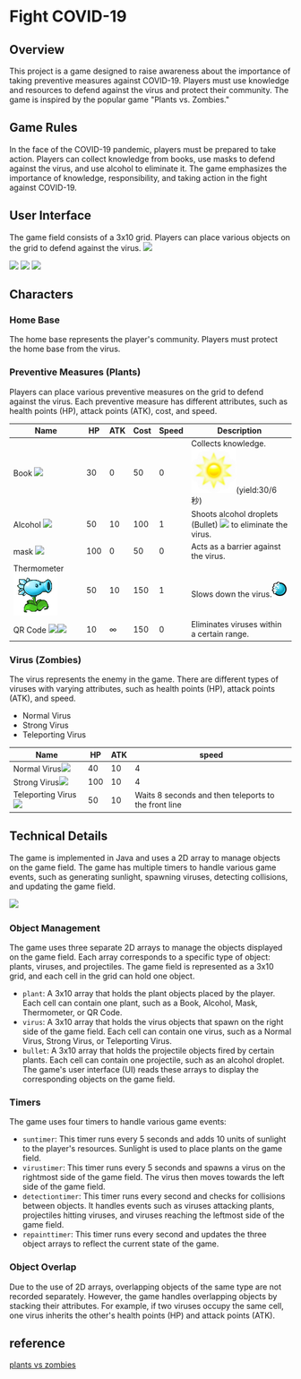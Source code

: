 # Fight COVID-19

## Overview
This project is a game designed to raise awareness about the importance of taking preventive measures against COVID-19. Players must use knowledge and resources to defend against the virus and protect their community. The game is inspired by the popular game "Plants vs. Zombies."

## Game Rules
In the face of the COVID-19 pandemic, players must be prepared to take action. Players can collect knowledge from books, use masks to defend against the virus, and use alcohol to eliminate it. The game emphasizes the importance of knowledge, responsibility, and taking action in the fight against COVID-19.

## User Interface
The game field consists of a 3x10 grid. Players can place various objects on the grid to defend against the virus.
![](https://i.imgur.com/H9FEpo6.jpg)

![](https://i.imgur.com/ymmQIl8.jpg)
![](https://i.imgur.com/XNu4fUB.jpg)
![](https://i.imgur.com/NnqzLSD.jpg)

## Characters
### Home Base
The home base represents the player's community. Players must protect the home base from the virus.

### Preventive Measures (Plants)
Players can place various preventive measures on the grid to defend against the virus. Each preventive measure has different attributes, such as health points (HP), attack points (ATK), cost, and speed.

| Name | HP | ATK | Cost |Speed| Description |
| - | - | - | - | - | - |
| Book ![](https://i.imgur.com/wxOQNri.gif)| 30 | 0 | 50 |0| Collects knowledge. ![](https://github.com/arminkz/PlantsVsZombies/blob/master/src/images/sun.png?raw=true)(yield:30/6秒)|
| Alcohol ![](https://i.imgur.com/apmPAp3.gif)|50|10|100|1|Shoots alcohol droplets (Bullet) ![](https://i.imgur.com/YLtkTos.png) to eliminate the virus.|
|mask ![](https://i.imgur.com/yl2pK8Z.gif)|100|0|50|0|Acts as a barrier against the virus.|
|Thermometer ![](https://github.com/arminkz/PlantsVsZombies/blob/master/src/images/plants/freezepeashooter.gif?raw=true)|50|10|150|1|Slows down the virus.![](https://github.com/arminkz/PlantsVsZombies/blob/master/src/images/freezepea.png?raw=true)|
|QR Code ![](https://i.imgur.com/KKcUKc4.png)![](https://i.imgur.com/c6ybIKH.png)|10|$\infty$|150|0|Eliminates viruses within a certain range.|

### Virus (Zombies)
The virus represents the enemy in the game. There are different types of viruses with varying attributes, such as health points (HP), attack points (ATK), and speed.

- Normal Virus
- Strong Virus
- Teleporting Virus

| Name | HP | ATK |speed| 
| - | - | - | - |
|Normal Virus![](https://i.imgur.com/o0Sw5V8.gif)|40|10|4|
|Strong Virus![](https://i.imgur.com/0kll6yh.gif)|100|10|4|
|Teleporting Virus ![](https://i.imgur.com/aiznaTT.png)|50|10|Waits 8 seconds and then teleports to the front line|

## Technical Details
The game is implemented in Java and uses a 2D array to manage objects on the game field. The game has multiple timers to handle various game events, such as generating sunlight, spawning viruses, detecting collisions, and updating the game field.

![](https://i.imgur.com/walouxp.png)


### Object Management
The game uses three separate 2D arrays to manage the objects displayed on the game field. Each array corresponds to a specific type of object: plants, viruses, and projectiles. The game field is represented as a 3x10 grid, and each cell in the grid can hold one object.

- `plant`: A 3x10 array that holds the plant objects placed by the player. Each cell can contain one plant, such as a Book, Alcohol, Mask, Thermometer, or QR Code.
- `virus`: A 3x10 array that holds the virus objects that spawn on the right side of the game field. Each cell can contain one virus, such as a Normal Virus, Strong Virus, or Teleporting Virus.
- `bullet`: A 3x10 array that holds the projectile objects fired by certain plants. Each cell can contain one projectile, such as an alcohol droplet.
The game's user interface (UI) reads these arrays to display the corresponding objects on the game field.

### Timers
The game uses four timers to handle various game events:

- `suntimer`: This timer runs every 5 seconds and adds 10 units of sunlight to the player's resources. Sunlight is used to place plants on the game field.
- `virustimer`: This timer runs every 5 seconds and spawns a virus on the rightmost side of the game field. The virus then moves towards the left side of the game field.
- `detectiontimer`: This timer runs every second and checks for collisions between objects. It handles events such as viruses attacking plants, projectiles hitting viruses, and viruses reaching the leftmost side of the game field.
- `repainttimer`: This timer runs every second and updates the three object arrays to reflect the current state of the game.

### Object Overlap
Due to the use of 2D arrays, overlapping objects of the same type are not recorded separately. However, the game handles overlapping objects by stacking their attributes. For example, if two viruses occupy the same cell, one virus inherits the other's health points (HP) and attack points (ATK).

## reference
[plants vs zombies](https://github.com/arminkz/PlantsVsZombies)
